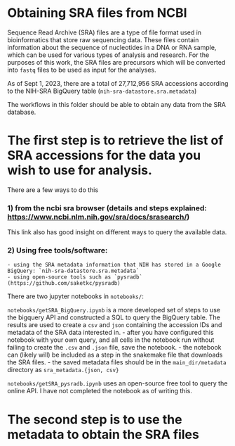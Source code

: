 # Obtaining SRA files from NCBI
Sequence Read Archive (SRA) files are a type of file format used in bioinformatics that store raw sequencing data. These files contain information about the sequence of nucleotides in a DNA or RNA sample, which can be used for various types of analysis and research. 
For the purposes of this work, the SRA files are precursors which will be converted into `fastq` files to be used as input for the analyses. 


As of Sept 1, 2023, there are a total of 27,712,956 SRA accessions according to the NIH-SRA BigQuery table (`nih-sra-datastore.sra.metadata`)

The workflows in this folder should be able to obtain any data from the SRA database.

# The first step is to retrieve the list of SRA accessions for the data you wish to use for analysis.
There are a few ways to do this
### 1) from the ncbi sra browser (details and steps explained: https://www.ncbi.nlm.nih.gov/sra/docs/srasearch/)
This link also has good insight on different ways to query the available data.

### 2) Using free tools/software:
    - using the SRA metadata information that NIH has stored in a Google BigQuery: `nih-sra-datastore.sra.metadata`
    - using open-source tools such as `pysradb` (https://github.com/saketkc/pysradb)
There are two jupyter notebooks in `notebooks/`:

`notebooks/getSRA_BigQuery.ipynb` is a more developed set of steps to use the bigquery API and constructed a SQL to query the BigQuery table. The results are used to create a `csv` and `json` containing the accession IDs and metadata of the SRA data interested in.
    - after you have configured this notebook with your own query, and all cells in the notebook run without failing to create the `.csv` and `.json` file, save the notebook.
    - the notebook can (likely will) be included as a step in the snakemake file that downloads the SRA files. 
    - the saved metadata files should be in the `main_dir/metadata` directory as `sra_metadata.{json, csv}`


`notebooks/getSRA_pysradb.ipynb` uses an open-source free tool to query the online API. I have not completed the notebook as of writing this.

# The second step is to use the metadata to obtain the SRA files 


